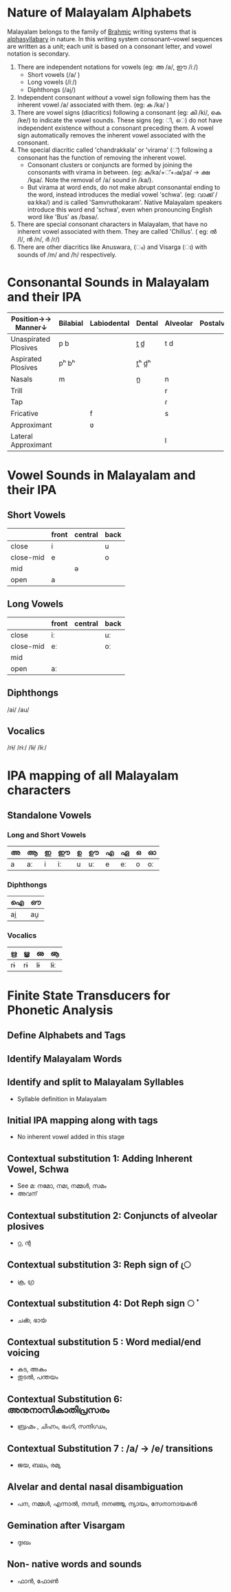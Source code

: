 # Nature of Malayalam Alphabets

Malayalam belongs to the family of [Brahmic](https://en.wikipedia.org/wiki/Brahmic_scripts) writing systems that is  [alphasyllabary](https://en.wikipedia.org/wiki/Abugida) in nature. In this writing system consonant–vowel sequences are written as a unit; each unit is based on a consonant letter, and vowel notation is secondary.

1. There are independent notations for vowels (eg: അ /a/, ഈ /iː/)
    - Short vowels (/a/ )
    - Long vowels (/iː/)
    - Diphthongs (/ai̯/)
2. Independent consonant *without* a vowel sign following them has the inherent vowel /a/ associated with them. (eg: ക /ka/ )
3. There are vowel signs (diacritics) following a consonant (eg: കി /ki/, കെ /ke/) to indicate the vowel sounds. These signs (eg: ി, െ) do not have independent existence without a consonant preceding them. A vowel sign automatically removes the inherent vowel associated with the consonant.
4. The special diacritic called 'chandrakkala' or 'virama' (്) following a consonant has the function of removing the inherent vowel.
    - Consonant clusters or conjuncts are formed by joining the consonants with virama in between. (eg: ക/ka/+്+ഷ/ʂa/ -> ക്ഷ /kʂa/. Note the removal of /a/ sound in /ka/). 
    - But virama at word ends, do not make abrupt consonantal ending to the word, instead introduces the medial vowel 'schwa'. (eg: വാക്ക് /ʋaːkkə/) and is called 'Samvruthokaram'. Native Malayalam speakers introduce this word end 'schwa', even when pronouncing English word like 'Bus' as /basə/.
5. There are special consonant characters in Malayalam, that have no inherent vowel associated with them. They are called 'Chillus'. ( eg: ൽ /l/, ൻ /n/, ർ /r/)
6. There are other diacritics like Anuswara, (ം) and Visarga (ഃ) with sounds of /m/ and /h/ respectively.

Consonantal Sounds in Malayalam and their IPA
=============================================

| Position→→ Manner↓|Bilabial|Labiodental|Dental|Alveolar|Postalveolar | Retroflex|Palatal|Velar|Glottal|
|---                 |---     |---        |---   |---     |---          |---       |---    |---  |---    |
|Unaspirated Plosives|p      b|           |t̪    d̪|t      d|             |ʈ        ɖ|c      ɟ|k   ɡ|       |
|Aspirated Plosives  |pʰ     bʰ|          |t̪ʰ   d̪ʰ|        |             |ʈʰ      ɖʰ|cʰ    ɟʰ|kʰ  ɡʰ|       |
|Nasals              |m       |          |n̪      |n       |             |ɳ         |ɲ      |ŋ    |       |
|Trill               |        |          |       |r       |             |          |       |     |       |
|Tap                 |        |          |       |ɾ       |             |          |       |     |       |
|Fricative           |        |f         |       |s       |             |ʂ         |ɕ      |     |h      |
|Approximant         |        |         ʋ|       |        |             |ɻ         |j      |     |       |
|Lateral Approximant |        |          |       |l       |             |ɭ         |       |     |       |


Vowel Sounds in Malayalam and their IPA
=======================================

## Short Vowels

|         |front|central|back|
|---      |---  |---    |--- |
|close    |i    |       |u   |
|close-mid|e    |       |o   |
|mid      |     |  ə    |    |
|open     |a    |       |    |

## Long Vowels

|         |front|central|back|
|---      |---   |---    |--- |
|close    |iː    |       |uː  |
|close-mid|eː    |       |oː  |
|mid      |      |       |    |
|open     |aː    |       |    |

## Diphthongs

/ai/	/au/

## Vocalics

/rɨ/ /rɨː/ /lɨ/ /lɨː/

IPA mapping of all Malayalam characters
=====================================

## Standalone Vowels

### Long and Short Vowels

|അ   |ആ|ഇ  |ഈ|ഉ  |ഊ |എ |ഏ |ഒ  |ഓ |
|---  |---|---|---|---|---|---|---|---|---|
|a    |aː |i  |iː  |u  |uː |e  |eː |o  |oː |

### Diphthongs

|ഐ   |ഔ|
|---  |---|
|ai̯   |au̯  |

### Vocalics

|ഋ  |ൠ |ഌ  |ൡ |
|---|---|---|---|
|rɨ  |rɨ |lɨ  |lɨː |


Finite State Transducers for Phonetic Analysis
==================================

## Define Alphabets and Tags

## Identify Malayalam Words

## Identify and split to Malayalam Syllables

- Syllable definition in Malayalam

## Initial IPA mapping along with tags

- No inherent vowel added in this stage

## Contextual substitution 1: Adding Inherent Vowel, Schwa

- See മ: നമോ, നമഃ, നമ്മൾ, സമം
- അവന് 

## Contextual substitution 2: Conjuncts of alveolar plosives

- റ്റ, ന്റ

## Contextual substitution 3: Reph sign of ്ര

- ക്ര, ഗ്ര

## Contextual substitution 4: Dot Reph sign ൎ

- ചൎക്ക, ഭാൎയ

## Contextual substitution 5 : Word medial/end voicing

- കട, അകം
- തുടൽ, പന്തയം

## Contextual Substitution 6: അനുനാസികാതിപ്രസരം

- ബ്രഹ്മം , ചിഹ്നം, ഭംഗി, സന്ദിഗ്ധം, 

## Contextual Substitution 7 : /a/ -> /e/ transitions

- ജയ, ബലം, രമ്യ

## Alvelar and dental nasal disambiguation

- പന, നമ്മൾ, എന്നാൽ, നമ്പർ, നനഞ്ഞു, ന്യായം, സേനാനായകൻ

## Gemination after Visargam

- ദുഃഖം

## Non- native words and sounds

- ഫാൻ, ഫോൺ






<!-- ## Planned Workflow
1. Define every ml unicode character
1. IPA mapping of every ml unicode character. Add tags for contextual identification.
1. Contextually modify the mapping (eg.consonant or EoW after a consonant should add the implicit അ property of consonants)
1. Contextually modify the mapping (ന്റ റ്റ ന ഹ്മ etc)
1. Contextually modify the mappings (ര at the beginning of a word may be replaced by re instead of ra)
1. Remove all temporary tags
1. return the IPA along with pronounciation information as tags if needded -->
<!-- 

1. Analyze/Generate all possible punctuation marks and their tags
1. Define rarely used ml code points like DOT REPH, ALVEOLAR NA, malayalam numerals, datemark, malayalam numerals etc
1. Contextual modification of above characters phonetic mapping -->

<!-- 
## Graphical Visualization

hfst-fst2txt -i ml2ipa.test.a  -f dot -o ml2ipa.test.dot
dot -Tpng ml2ipa.test.dot -o ml2ipa.png

## HFST to string

```
hfst-fst2txt -i ml2ipa.test.a
``` -->